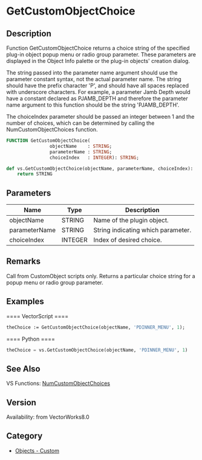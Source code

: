 # GetCustomObjectChoice

## Description
Function GetCustomObjectChoice returns a choice string of the specified plug-in object popup menu or radio group parameter.  These parameters are displayed in the Object Info palette or the plug-in objects' creation dialog.

The string passed into the parameter name argument should use the parameter constant syntax, not the actual parameter name.  The string should have the prefix character 'P', and should have all spaces replaced with underscore characters.  For example, a parameter Jamb Depth would have a constant declared as PJAMB_DEPTH and therefore the parameter name argument to this function should be the string 'PJAMB_DEPTH'. 

The choiceIndex parameter should be passed an integer between 1 and the number of choices, which can be determined by calling the NumCustomObjectChoices function.

```pascal
FUNCTION GetCustomObjectChoice(
				objectName    : STRING;
				parameterName : STRING;
				choiceIndex   : INTEGER): STRING;
```

```python
def vs.GetCustomObjectChoice(objectName, parameterName, choiceIndex):
    return STRING
```

## Parameters
|Name|Type|Description|
|---|---|---|
|objectName|STRING|Name of the plugin object.|
|parameterName|STRING|String indicating which parameter.|
|choiceIndex|INTEGER|Index of desired choice.|

## Remarks
Call from CustomObject scripts only.  Returns a particular choice string for a popup menu or radio group parameter.

## Examples
==== VectorScript ====
```pascal
theChoice := GetCustomObjectChoice(objectName, 'PDINNER_MENU', 1);
```
==== Python ====
```python
theChoice = vs.GetCustomObjectChoice(objectName, 'PDINNER_MENU', 1)
```

## See Also
VS Functions:
[NumCustomObjectChoices](NumCustomObjectChoices.md)

## Version
Availability: from VectorWorks8.0

## Category
* [Objects - Custom](../Categories/Objects%20-%20Custom.md)
